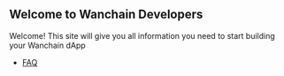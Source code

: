 ## Welcome to Wanchain Developers 

Welcome! This site will give you all information you need to start building your Wanchain dApp

* [FAQ](/faqs/)
